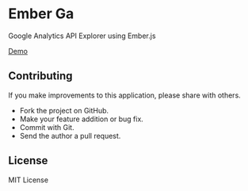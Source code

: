 Ember Ga
=========

Google Analytics API Explorer using Ember.js

[Demo](http://ember-ga.herokuapp.com/)

Contributing
--

If you make improvements to this application, please share with others.

-   Fork the project on GitHub.
-   Make your feature addition or bug fix.
-   Commit with Git.
-   Send the author a pull request.

License
--

MIT License
